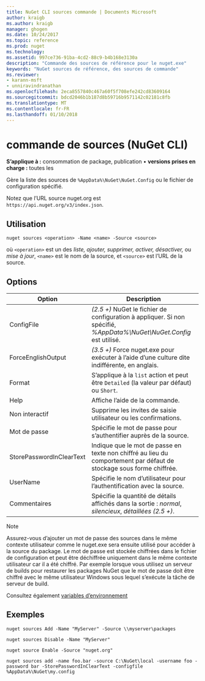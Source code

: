 ```yaml
---
title: NuGet CLI sources commande | Documents Microsoft
author: kraigb
ms.author: kraigb
manager: ghogen
ms.date: 10/24/2017
ms.topic: reference
ms.prod: nuget
ms.technology: 
ms.assetid: 997ce736-91ba-4cd2-88c9-b4b168e3130a
description: "Commande des sources de référence pour le nuget.exe"
keywords: "NuGet sources de référence, des sources de commande"
ms.reviewer:
- karann-msft
- unniravindranathan
ms.openlocfilehash: 2eca8557840c467a60f5f708efe242cd83609164
ms.sourcegitcommit: bdcd2046b1b187d8b59716b9571142c02181c8fb
ms.translationtype: MT
ms.contentlocale: fr-FR
ms.lasthandoff: 01/10/2018
---
```

# <a name="sources-command-nuget-cli"></a>commande de sources (NuGet CLI)

**S’applique à :** consommation de package, publication &bullet; **versions prises en charge :** toutes les

Gère la liste des sources de `%AppData%\NuGet\NuGet.Config` ou le fichier de configuration spécifié.

Notez que l’URL source nuget.org est `https://api.nuget.org/v3/index.json`.

## <a name="usage"></a>Utilisation

```
nuget sources <operation> -Name <name> -Source <source>
```

où `<operation>` est un des *liste, ajouter, supprimer, activer, désactiver,* ou *mise à jour*, `<name>` est le nom de la source, et `<source>` est l’URL de la source.

## <a name="options"></a>Options

| Option | Description |
| --- | --- |
| ConfigFile | *(2.5 +)*  NuGet le fichier de configuration à appliquer. Si non spécifié, *%AppData%\NuGet\NuGet.Config* est utilisé. |
| ForceEnglishOutput | *(3.5 +)*  Force nuget.exe pour exécuter à l’aide d’une culture dite indifférente, en anglais. |
| Format | S’applique à la `list` action et peut être `Detailed` (la valeur par défaut) ou `Short`. |
| Help | Affiche l’aide de la commande. |
| Non interactif | Supprime les invites de saisie utilisateur ou les confirmations. |
| Mot de passe | Spécifie le mot de passe pour s’authentifier auprès de la source. |
| StorePasswordInClearText | Indique que le mot de passe en texte non chiffré au lieu du comportement par défaut de stockage sous forme chiffrée. |
| UserName | Spécifie le nom d’utilisateur pour l’authentification avec la source. |
| Commentaires | Spécifie la quantité de détails affichés dans la sortie : *normal*, *silencieux*, *détaillées (2.5 +)*. |

> [!Note]
> Assurez-vous d’ajouter un mot de passe des sources dans le même contexte utilisateur comme le nuget.exe sera ensuite utilisé pour accéder à la source du package. Le mot de passe est stockée chiffrées dans le fichier de configuration et peut être déchiffrée uniquement dans le même contexte utilisateur car il a été chiffré. Par exemple lorsque vous utilisez un serveur de builds pour restaurer les packages NuGet que le mot de passe doit être chiffré avec le même utilisateur Windows sous lequel s’exécute la tâche de serveur de build.

Consultez également [variables d’environnement](cli-ref-environment-variables.md)

## <a name="examples"></a>Exemples

```
nuget sources Add -Name "MyServer" -Source \\myserver\packages

nuget sources Disable -Name "MyServer"

nuget source Enable -Source "nuget.org"

nuget sources add -name foo.bar -source C:\NuGet\local -username foo -password bar -StorePasswordInClearText -configfile %AppData%\NuGet\my.config
```
